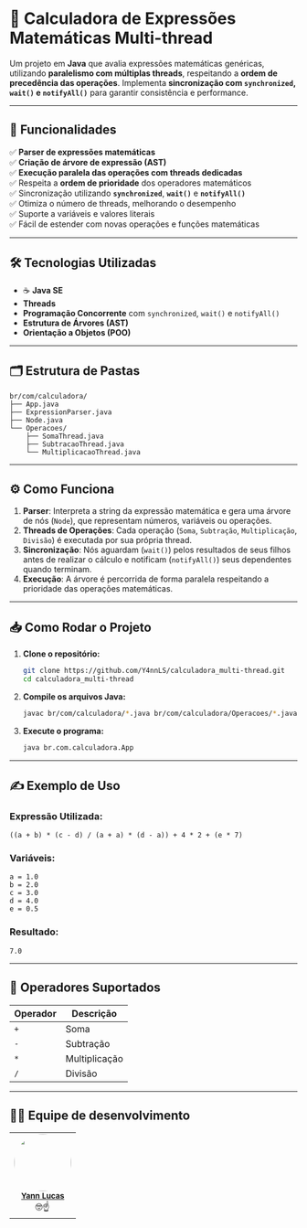 # 📐 Calculadora de Expressões Matemáticas Multi-thread  
Um projeto em **Java** que avalia expressões matemáticas genéricas, utilizando **paralelismo com múltiplas threads**, respeitando a **ordem de precedência das operações**. Implementa **sincronização com `synchronized`, `wait()` e `notifyAll()`** para garantir consistência e performance.

---

## 🚀 Funcionalidades

✅ **Parser de expressões matemáticas**  
✅ **Criação de árvore de expressão (AST)**  
✅ **Execução paralela das operações com threads dedicadas**  
✅ Respeita a **ordem de prioridade** dos operadores matemáticos  
✅ Sincronização utilizando **`synchronized`**, **`wait()`** e **`notifyAll()`**  
✅ Otimiza o número de threads, melhorando o desempenho  
✅ Suporte a variáveis e valores literais  
✅ Fácil de estender com novas operações e funções matemáticas

---

## 🛠️ Tecnologias Utilizadas
- ☕ **Java SE**  
- **Threads**  
- **Programação Concorrente** com `synchronized`, `wait()` e `notifyAll()`  
- **Estrutura de Árvores (AST)**  
- **Orientação a Objetos (POO)**  

---

## 🗂️ Estrutura de Pastas

```
br/com/calculadora/
├── App.java
├── ExpressionParser.java
├── Node.java
└── Operacoes/
    ├── SomaThread.java
    ├── SubtracaoThread.java
    └── MultiplicacaoThread.java
```

---

## ⚙️ Como Funciona

1. **Parser**: Interpreta a string da expressão matemática e gera uma árvore de nós (`Node`), que representam números, variáveis ou operações.
2. **Threads de Operações**: Cada operação (`Soma`, `Subtração`, `Multiplicação`, `Divisão`) é executada por sua própria thread.
3. **Sincronização**: Nós aguardam (`wait()`) pelos resultados de seus filhos antes de realizar o cálculo e notificam (`notifyAll()`) seus dependentes quando terminam.
4. **Execução**: A árvore é percorrida de forma paralela respeitando a prioridade das operações matemáticas.

---

## 📥 Como Rodar o Projeto

1. **Clone o repositório:**
   ```bash
   git clone https://github.com/Y4nnLS/calculadora_multi-thread.git
   cd calculadora_multi-thread
   ```

2. **Compile os arquivos Java:**
   ```bash
   javac br/com/calculadora/*.java br/com/calculadora/Operacoes/*.java
   ```

3. **Execute o programa:**
   ```bash
   java br.com.calculadora.App
   ```

---

## ✍️ Exemplo de Uso

### Expressão Utilizada:
```
((a + b) * (c - d) / (a + a) * (d - a)) + 4 * 2 + (e * 7)
```

### Variáveis:
```
a = 1.0  
b = 2.0  
c = 3.0  
d = 4.0  
e = 0.5
```

### Resultado:
```
7.0
```

---

## 📌 Operadores Suportados
| Operador | Descrição      |
|----------|----------------|
| `+`      | Soma           |
| `-`      | Subtração      |
| `*`      | Multiplicação  |
| `/`      | Divisão        |

---

## 🙋‍♂️ Equipe de desenvolvimento

<table align='center'>
  <tr>
    <td align="center">
        <img style="border-radius: 50%;" src="https://avatars.githubusercontent.com/u/101208372?v=4" width="100px;" alt=""/><br /><sub><b><a href="https://github.com/Y4nnLS">Yann Lucas</a></b></sub></a><br />🤓☝</a></td>
    </table>